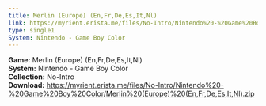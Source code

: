 ```yaml
---
title: Merlin (Europe) (En,Fr,De,Es,It,Nl)
link: https://myrient.erista.me/files/No-Intro/Nintendo%20-%20Game%20Boy%20Color/Merlin%20(Europe)%20(En,Fr,De,Es,It,Nl).zip
type: single1
System: Nintendo - Game Boy Color
---
```

<b>Game:</b> Merlin (Europe) (En,Fr,De,Es,It,Nl)<br>
<b>System:</b> Nintendo - Game Boy Color<br>
<b>Collection:</b> No-Intro<br>
<b>Download:</b> https://myrient.erista.me/files/No-Intro/Nintendo%20-%20Game%20Boy%20Color/Merlin%20(Europe)%20(En,Fr,De,Es,It,Nl).zip